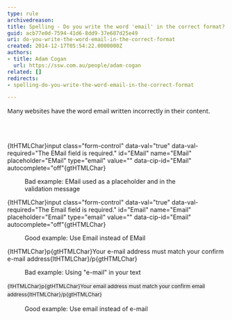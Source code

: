 ```yaml
---
type: rule
archivedreason: 
title: Spelling - Do you write the word 'email' in the correct format?
guid: acb77e0d-7594-41d6-8dd9-37e687d25e49
uri: do-you-write-the-word-email-in-the-correct-format
created: 2014-12-17T05:54:22.0000000Z
authors:
- title: Adam Cogan
  url: https://ssw.com.au/people/adam-cogan
related: []
redirects:
- spelling-do-you-write-the-word-email-in-the-correct-format

---
```



<p><span style="font-family&#58;&quot;segoe ui&quot;, verdana, arial, helvetica, sans-serif;">​Many w</span><span style="font-family&#58;&quot;segoe ui&quot;, verdana, arial, helvetica, sans-serif;">ebsites&#160;</span><span style="font-family&#58;&quot;segoe ui&quot;, verdana, arial, helvetica, sans-serif;">have</span><span style="font-family&#58;&quot;segoe ui&quot;, verdana, arial, helvetica, sans-serif;">&#160;the word email written incorrectly in their content.</span></p>
<br><excerpt class='endintro'></excerpt><br>
<p class="ssw15-rteElement-CodeArea">​​​{ltHTMLChar}input class=&quot;form-control&quot; data-val=&quot;true&quot; data-val-required=&quot;The EMail field is required.&quot; id=&quot;EMail&quot; name=&quot;EMail&quot; placeholder=&quot;EMail&quot; type=&quot;email&quot; value=&quot;&quot; data-cip-id=&quot;EMail&quot; autocomplete=&quot;off&quot;{gtHTMLChar}​<br></p><dd class="ssw15-rteElement-FigureBad">​Bad example​​​&#58; ​​​EMail used as a placeholder​ and in the validation&#160;message</dd><p class="ssw15-rteElement-CodeArea">​​{ltHTMLChar}input class=&quot;form-control&quot; data-val=&quot;true&quot; data-val-required=&quot;The Email field is required.&quot; id=&quot;Email&quot; name=&quot;Email&quot; placeholder=&quot;Email&quot; type=&quot;email&quot; value=&quot;&quot; data-cip-id=&quot;Email&quot; autocomplete=&quot;off&quot;{gtHTMLChar}​</p><dd class="ssw15-rteElement-FigureGood">Good example&#58; Use Email instead of EMail</dd><p class="ssw15-rteElement-CodeArea">​​{ltHTMLChar}p{gtHTMLChar}Your e-mail address must match your confirm e-mail address{ltHTMLChar}/p{gtHTMLChar}<br></p><dd class="ssw15-rteElement-FigureBad">Bad example​​​&#58; Using&#160;&quot;e-mail&quot; in your text</dd><p class="ssw15-rteElement-CodeArea"><span style="line-height&#58;19.2px;font-size&#58;12px;background-color&#58;#eeeeee;"><span style="line-height&#58;19.2px;font-size&#58;12px;background-color&#58;#eeeeee;">​</span><span style="line-height&#58;19.2px;font-size&#58;12px;background-color&#58;#eeeeee;">​</span><span style="line-height&#58;19.2px;font-size&#58;12px;background-color&#58;#eeeeee;">{ltHTMLChar}</span><span style="line-height&#58;19.2px;font-size&#58;12px;background-color&#58;#eeeeee;">p{gtHTMLChar}</span><span style="line-height&#58;19.2px;font-size&#58;12px;background-color&#58;#eeeeee;">Your email address must match your confirm email address</span><span style="line-height&#58;19.2px;font-size&#58;12px;background-color&#58;#eeeeee;">{ltHTMLChar}/p{gtHTMLChar}</span></span><br></p><dd class="ssw15-rteElement-FigureGood">Good example&#58; Use email instead of e-mail<br></dd><div><br>&#160;</div><p><br>&#160;</p><p><span style="line-height&#58;20px;font-family&#58;&quot;segoe ui&quot;, verdana, arial, helvetica, sans-serif;"></span>​<br></p>


